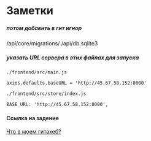 
# Заметки
##### потом добавить в гит игнор
/api/core/migrations/
/api/db.sqlite3

##### указать URL сервера в этих файлах для запуска

    ./frontend/src/main.js
    
    axios.defaults.baseURL = 'http://45.67.58.152:8000'
    
    ./frontend/src/store/index.js
    
    BASE_URL: 'http://45.67.58.152:8000',


#### Ссылка на задение
[Что в моем гитахеб?](./TASK.md)